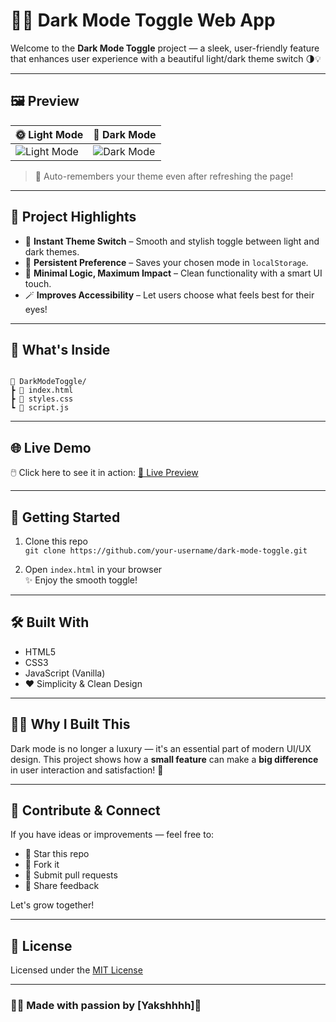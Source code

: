 # 🌙✨ Dark Mode Toggle Web App

Welcome to the **Dark Mode Toggle** project — a sleek, user-friendly feature that enhances user experience with a beautiful light/dark theme switch 🌗💡

---

## 🖼️ Preview

| 🌞 Light Mode | 🌚 Dark Mode |
|--------------|--------------|
| ![Light Mode](https://your-image-url-light.png) | ![Dark Mode](https://your-image-url-dark.png) |

> 🔁 Auto-remembers your theme even after refreshing the page!

---

## 🎯 Project Highlights

- 🎨 **Instant Theme Switch** – Smooth and stylish toggle between light and dark themes.
- 💾 **Persistent Preference** – Saves your chosen mode in `localStorage`.
- 🧠 **Minimal Logic, Maximum Impact** – Clean functionality with a smart UI touch.
- 🪄 **Improves Accessibility** – Let users choose what feels best for their eyes!

---

## 📁 What's Inside

```

📂 DarkModeToggle/
┣ 📄 index.html
┣ 🎨 styles.css
┗ 🧠 script.js

```

---

## 🌐 Live Demo

🖱️ Click here to see it in action: [🔗 Live Preview](https://your-live-demo-link.com)

---

## 🚀 Getting Started

1. Clone this repo  
   `git clone https://github.com/your-username/dark-mode-toggle.git`

2. Open `index.html` in your browser  
   ✨ Enjoy the smooth toggle!

---

## 🛠️ Built With

- HTML5
- CSS3
- JavaScript (Vanilla)
- ❤️ Simplicity & Clean Design

---

## 🙋‍♂️ Why I Built This

Dark mode is no longer a luxury — it's an essential part of modern UI/UX design. This project shows how a **small feature** can make a **big difference** in user interaction and satisfaction! 🎯

---

## 🤝 Contribute & Connect

If you have ideas or improvements — feel free to:

- 🌟 Star this repo
- 🍴 Fork it
- 🔧 Submit pull requests
- 💬 Share feedback

Let's grow together!

---

## 📜 License

Licensed under the [MIT License](LICENSE)

---

### 🧑‍💻 Made with passion by [Yakshhhh]💙

